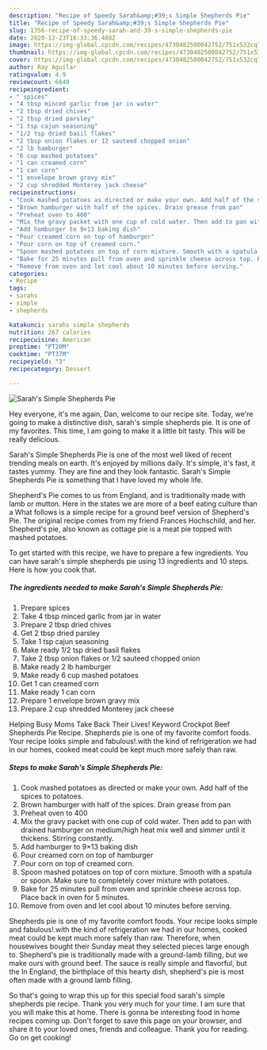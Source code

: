 ```yaml
---
description: "Recipe of Speedy Sarah&amp;#39;s Simple Shepherds Pie"
title: "Recipe of Speedy Sarah&amp;#39;s Simple Shepherds Pie"
slug: 1356-recipe-of-speedy-sarah-and-39-s-simple-shepherds-pie
date: 2020-12-23T16:33:36.488Z
image: https://img-global.cpcdn.com/recipes/4730482500042752/751x532cq70/sarahs-simple-shepherds-pie-recipe-main-photo.jpg
thumbnail: https://img-global.cpcdn.com/recipes/4730482500042752/751x532cq70/sarahs-simple-shepherds-pie-recipe-main-photo.jpg
cover: https://img-global.cpcdn.com/recipes/4730482500042752/751x532cq70/sarahs-simple-shepherds-pie-recipe-main-photo.jpg
author: Ray Aguilar
ratingvalue: 4.9
reviewcount: 6640
recipeingredient:
- " spices"
- "4 tbsp minced garlic from jar in water"
- "2 tbsp dried chives"
- "2 tbsp dried parsley"
- "1 tsp cajun seasoning"
- "1/2 tsp dried basil flakes"
- "2 tbsp onion flakes or 12 sauteed chopped onion"
- "2 lb hamburger"
- "6 cup mashed potatoes"
- "1 can creamed corn"
- "1 can corn"
- "1 envelope brown gravy mix"
- "2 cup shredded Monterey jack cheese"
recipeinstructions:
- "Cook mashed potatoes as directed or make your own. Add half of the spices to potatoes."
- "Brown hamburger with half of the spices. Drain grease from pan"
- "Preheat oven to 400"
- "Mix the gravy packet with one cup of cold water. Then add to pan with drained hamburger on medium/high heat mix well and simmer until it thickens. Stirring constantly."
- "Add hamburger to 9×13 baking dish"
- "Pour creamed corn on top of hamburger"
- "Pour corn on top of creamed corn."
- "Spoon mashed potatoes on top of corn mixture. Smooth with a spatula or spoon. Make sure to completely cover mixture with potatoes."
- "Bake for 25 minutes pull from oven and sprinkle cheese across top. Place back in oven for 5 minutes."
- "Remove from oven and let cool about 10 minutes before serving."
categories:
- Recipe
tags:
- sarahs
- simple
- shepherds

katakunci: sarahs simple shepherds 
nutrition: 267 calories
recipecuisine: American
preptime: "PT20M"
cooktime: "PT37M"
recipeyield: "3"
recipecategory: Dessert

---
```



![Sarah&#39;s Simple Shepherds Pie](https://img-global.cpcdn.com/recipes/4730482500042752/751x532cq70/sarahs-simple-shepherds-pie-recipe-main-photo.jpg)

Hey everyone, it's me again, Dan, welcome to our recipe site. Today, we're going to make a distinctive dish, sarah&#39;s simple shepherds pie. It is one of my favorites. This time, I am going to make it a little bit tasty. This will be really delicious.

Sarah&#39;s Simple Shepherds Pie is one of the most well liked of recent trending meals on earth. It's enjoyed by millions daily. It's simple, it's fast, it tastes yummy. They are fine and they look fantastic. Sarah&#39;s Simple Shepherds Pie is something that I have loved my whole life.

Shepherd&#39;s Pie comes to us from England, and is traditionally made with lamb or mutton. Here in the states we are more of a beef eating culture than a What follows is a simple recipe for a ground beef version of Shepherd&#39;s Pie. The original recipe comes from my friend Frances Hochschild, and her. Shepherd&#39;s pie, also known as cottage pie is a meat pie topped with mashed potatoes.


To get started with this recipe, we have to prepare a few ingredients. You can have sarah&#39;s simple shepherds pie using 13 ingredients and 10 steps. Here is how you cook that.

<!--inarticleads1-->

##### The ingredients needed to make Sarah&#39;s Simple Shepherds Pie:

1. Prepare  spices
1. Take 4 tbsp minced garlic from jar in water
1. Prepare 2 tbsp dried chives
1. Get 2 tbsp dried parsley
1. Take 1 tsp cajun seasoning
1. Make ready 1/2 tsp dried basil flakes
1. Take 2 tbsp onion flakes or 1/2 sauteed chopped onion
1. Make ready 2 lb hamburger
1. Make ready 6 cup mashed potatoes
1. Get 1 can creamed corn
1. Make ready 1 can corn
1. Prepare 1 envelope brown gravy mix
1. Prepare 2 cup shredded Monterey jack cheese


Helping Busy Moms Take Back Their Lives! Keyword Crockpot Beef Shepherds Pie Recipe. Shepherds pie is one of my favorite comfort foods. Your recipe looks simple and fabulous!.with the kind of refrigeration we had in our homes, cooked meat could be kept much more safely than raw. 

<!--inarticleads2-->

##### Steps to make Sarah&#39;s Simple Shepherds Pie:

1. Cook mashed potatoes as directed or make your own. Add half of the spices to potatoes.
1. Brown hamburger with half of the spices. Drain grease from pan
1. Preheat oven to 400
1. Mix the gravy packet with one cup of cold water. Then add to pan with drained hamburger on medium/high heat mix well and simmer until it thickens. Stirring constantly.
1. Add hamburger to 9×13 baking dish
1. Pour creamed corn on top of hamburger
1. Pour corn on top of creamed corn.
1. Spoon mashed potatoes on top of corn mixture. Smooth with a spatula or spoon. Make sure to completely cover mixture with potatoes.
1. Bake for 25 minutes pull from oven and sprinkle cheese across top. Place back in oven for 5 minutes.
1. Remove from oven and let cool about 10 minutes before serving.


Shepherds pie is one of my favorite comfort foods. Your recipe looks simple and fabulous!.with the kind of refrigeration we had in our homes, cooked meat could be kept much more safely than raw. Therefore, when housewives bought their Sunday meat they selected pieces large enough to. Shepherd&#39;s pie is traditionally made with a ground-lamb filling, but we make ours with ground beef. The sauce is really simple and flavorful, but the In England, the birthplace of this hearty dish, shepherd&#39;s pie is most often made with a ground lamb filling. 

So that's going to wrap this up for this special food sarah&#39;s simple shepherds pie recipe. Thank you very much for your time. I am sure that you will make this at home. There is gonna be interesting food in home recipes coming up. Don't forget to save this page on your browser, and share it to your loved ones, friends and colleague. Thank you for reading. Go on get cooking!
